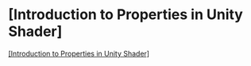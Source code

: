 # [Introduction to Properties in Unity Shader]
[[Introduction to Properties in Unity Shader]](https://aiwithcloud.com/2022/09/19/introduction_to_properties_in_unity_shader/)